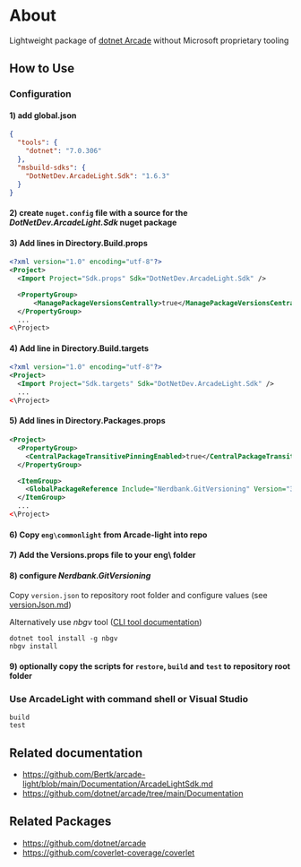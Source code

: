 # About

Lightweight package of [dotnet Arcade](https://github.com/dotnet/arcade) without Microsoft proprietary tooling

## How to Use

### Configuration

#### 1) add global.json

```json
{
  "tools": {
    "dotnet": "7.0.306"
  },
  "msbuild-sdks": {
    "DotNetDev.ArcadeLight.Sdk": "1.6.3"
  }
}
```

#### 2) create `nuget.config` file with a source for the *DotNetDev.ArcadeLight.Sdk* nuget package

#### 3) Add lines in Directory.Build.props

```xml
<?xml version="1.0" encoding="utf-8"?>
<Project>
  <Import Project="Sdk.props" Sdk="DotNetDev.ArcadeLight.Sdk" />

  <PropertyGroup>
      <ManagePackageVersionsCentrally>true</ManagePackageVersionsCentrally>
  </PropertyGroup>
  ...
<\Project>
```

#### 4) Add line in Directory.Build.targets

```xml
<?xml version="1.0" encoding="utf-8"?>
<Project>
  <Import Project="Sdk.targets" Sdk="DotNetDev.ArcadeLight.Sdk" />
  ...
<\Project>
```

#### 5) Add lines in Directory.Packages.props

```xml
<Project>
  <PropertyGroup>
    <CentralPackageTransitivePinningEnabled>true</CentralPackageTransitivePinningEnabled>
  </PropertyGroup>

  <ItemGroup>
    <GlobalPackageReference Include="Nerdbank.GitVersioning" Version="3.6.133" />
  </ItemGroup>
  ...
<\Project>
```

#### 6) Copy `eng\commonlight` from Arcade-light into repo

#### 7) Add the Versions.props file to your eng\ folder

#### 8) configure *Nerdbank.GitVersioning*

Copy `version.json` to repository root folder and configure values (see [versionJson.md](https://github.com/dotnet/Nerdbank.GitVersioning/blob/main/doc/versionJson.md))

Alternatively use *nbgv* tool ([CLI tool documentation](https://github.com/dotnet/Nerdbank.GitVersioning/blob/main/doc/nbgv-cli.md))

```shell
dotnet tool install -g nbgv
nbgv install
```

#### 9) optionally copy the scripts for `restore`, `build` and `test` to repository root folder

### Use ArcadeLight with command shell or Visual Studio

```shell
build
test
```

## Related documentation

* https://github.com/Bertk/arcade-light/blob/main/Documentation/ArcadeLightSdk.md
* https://github.com/dotnet/arcade/tree/main/Documentation

## Related Packages

* https://github.com/dotnet/arcade
* https://github.com/coverlet-coverage/coverlet
